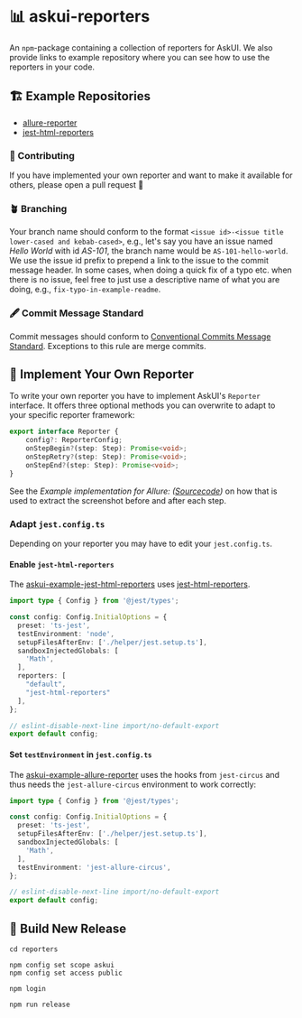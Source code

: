 # 📊 askui-reporters
An `npm`-package containing a collection of reporters for AskUI. We also provide links to example repository where you can see how to use the reporters in your code.

## 🏗️ Example Repositories

* [allure-reporter](https://github.com/askui/askui-example-allure-reporter)
* [jest-html-reporters](https://github.com/askui/askui-example-jest-html-reporters)

### 📇 Contributing
If you have implemented your own reporter and want to make it available for others, please open a pull request 🦄

### 🪴 Branching
Your branch name should conform to the format `<issue id>-<issue title lower-cased and kebab-cased>`, e.g., let's say you have an issue named *Hello World* with id *AS-101*, the branch name would be `AS-101-hello-world`. We use the issue id prefix to prepend a link to the issue to the commit message header. In some cases, when doing a quick fix of a typo etc. when there is no issue, feel free to just use a descriptive name of what you are doing, e.g., `fix-typo-in-example-readme`.

### 🖋️ Commit Message Standard

Commit messages should conform to [Conventional Commits Message Standard](https://www.conventionalcommits.org/en/v1.0.0/). Exceptions to this rule are merge commits.

## 📝 Implement Your Own Reporter
To write your own reporter you have to implement AskUI's `Reporter` interface.
It offers three optional methods you can overwrite to adapt to your specific reporter framework:

```typescript
export interface Reporter {
    config?: ReporterConfig;
    onStepBegin?(step: Step): Promise<void>;
    onStepRetry?(step: Step): Promise<void>;
    onStepEnd?(step: Step): Promise<void>;
}
```

See the _Example implementation for Allure: ([Sourcecode]())_ on how that is used to extract the screenshot before and after each step.

### Adapt `jest.config.ts`
Depending on your reporter you may have to edit your `jest.config.ts`.

#### Enable `jest-html-reporters`
The [askui-example-jest-html-reporters](https://github.com/askui/askui-example-jest-html-reporters) uses [jest-html-reporters](https://github.com/Hazyzh/jest-html-reporters).

```typescript
import type { Config } from '@jest/types';

const config: Config.InitialOptions = {
  preset: 'ts-jest',
  testEnvironment: 'node',
  setupFilesAfterEnv: ['./helper/jest.setup.ts'],
  sandboxInjectedGlobals: [
    'Math',
  ],
  reporters: [
    "default",
    "jest-html-reporters"
  ],
};

// eslint-disable-next-line import/no-default-export
export default config;
```

#### Set `testEnvironment` in `jest.config.ts`
The [askui-example-allure-reporter](https://github.com/askui/askui-example-allure-reporter) uses the hooks from `jest-circus` and thus needs the `jest-allure-circus` environment to work correctly:

```typescript
import type { Config } from '@jest/types';

const config: Config.InitialOptions = {
  preset: 'ts-jest',
  setupFilesAfterEnv: ['./helper/jest.setup.ts'],
  sandboxInjectedGlobals: [
    'Math',
  ],
  testEnvironment: 'jest-allure-circus',
};

// eslint-disable-next-line import/no-default-export
export default config;
```

## 🧱 Build New Release

```
cd reporters

npm config set scope askui
npm config set access public

npm login

npm run release
```